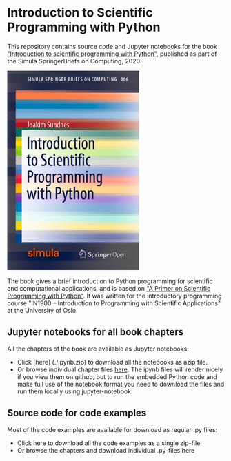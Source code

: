 # Introduction to Scientific Programming with Python

This repository contains source code and Jupyter notebooks for the book ["Introduction to scientific programming with Python"](https://www.springer.com/gp/book/9783030503550), published as part of the Simula SpringerBriefs on Computing, 2020.

![Book cover](figs/cover.jpg)

The book gives a brief introduction to Python programming for scientific and computational applications, and is based on ["A Primer on Scientific Programming with Python"](https://link.springer.com/book/10.1007/978-3-662-49887-3). It was written for the introductory programming course "IN1900 – Introduction to Programming with Scientific Applications" at the University of Oslo.

## Jupyter notebooks for all book chapters
All the chapters of the book are available as Jupyter notebooks:
* Click [here] (./ipynb.zip) to download all the notebooks as azip file.
* Or browse individual chapter files [here](./ipynb). The ipynb files will render
  nicely if you view them on github, but to run the embedded Python code and make full
  use of the notebook format you need to download the files and run them locally using jupyter-notebook.

## Source code for code examples
Most of the code examples are available for download as regular .py files:
* Click here to download all the code examples as a single zip-file
* Or browse the chapters and download individual .py-files here
